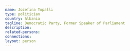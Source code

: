 ```yaml
---
name: Jozefina Topalli
type: politician
country: Albania
tagline: Democratic Party, Former Speaker of Parliament 
description:
related-persons:
connections:
layout: person
---
```

